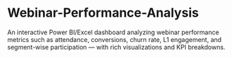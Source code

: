 # Webinar-Performance-Analysis
An interactive Power BI/Excel dashboard analyzing webinar performance metrics such as attendance, conversions, churn rate, L1 engagement, and segment-wise participation — with rich visualizations and KPI breakdowns.
